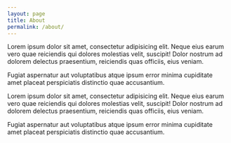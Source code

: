 ```yaml
---
layout: page
title: About
permalink: /about/
---
```


Lorem ipsum dolor sit amet, consectetur adipisicing elit. Neque eius earum vero quae reiciendis qui dolores molestias velit, suscipit! Dolor nostrum ad dolorem delectus praesentium, reiciendis quas officiis, eius veniam.

Fugiat aspernatur aut voluptatibus atque ipsum error minima cupiditate amet placeat perspiciatis distinctio quae accusantium.

Lorem ipsum dolor sit amet, consectetur adipisicing elit. Neque eius earum vero quae reiciendis qui dolores molestias velit, suscipit! Dolor nostrum ad dolorem delectus praesentium, reiciendis quas officiis, eius veniam.

Fugiat aspernatur aut voluptatibus atque ipsum error minima cupiditate amet placeat perspiciatis distinctio quae accusantium.